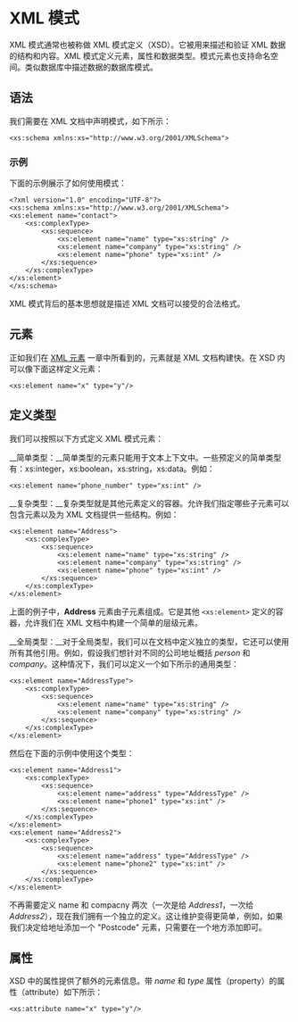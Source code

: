 # XML 模式

XML 模式通常也被称做 XML 模式定义（XSD）。它被用来描述和验证 XML 数据的结构和内容。XML 模式定义元素，属性和数据类型。模式元素也支持命名空间。类似数据库中描述数据的数据库模式。

## 语法

我们需要在 XML 文档中声明模式，如下所示：

```
<xs:schema xmlns:xs="http://www.w3.org/2001/XMLSchema">
```

### 示例

下面的示例展示了如何使用模式：

```
<?xml version="1.0" encoding="UTF-8"?>
<xs:schema xmlns:xs="http://www.w3.org/2001/XMLSchema">
<xs:element name="contact">
	<xs:complexType>
		<xs:sequence>
			<xs:element name="name" type="xs:string" />
			<xs:element name="company" type="xs:string" />
			<xs:element name="phone" type="xs:int" />
		</xs:sequence>
	</xs:complexType>
</xs:element>
</xs:schema>
```

XML 模式背后的基本思想就是描述 XML 文档可以接受的合法格式。

## 元素

正如我们在 [XML 元素](xml_elements.md) 一章中所看到的，元素就是 XML 文档构建快。在 XSD 内可以像下面这样定义元素：

```
<xs:element name="x" type="y"/>
```

## 定义类型

我们可以按照以下方式定义 XML 模式元素：

__简单类型：__简单类型的元素只能用于文本上下文中。一些预定义的简单类型有：xs:integer，xs:boolean，xs:string，xs:data。例如：

```
<xs:element name="phone_number" type="xs:int" />
```

__复杂类型：__复杂类型就是其他元素定义的容器。允许我们指定哪些子元素可以包含元素以及为 XML 文档提供一些结构。例如：

```
<xs:element name="Address">
	<xs:complexType>
		<xs:sequence>
			<xs:element name="name" type="xs:string" />
			<xs:element name="company" type="xs:string" />
			<xs:element name="phone" type="xs:int" />
		</xs:sequence>
	</xs:complexType>
</xs:element>
```

上面的例子中，__Address__ 元素由子元素组成。它是其他 `<xs:element>` 定义的容器，允许我们在 XML 文档中构建一个简单的层级元素。

__全局类型：__对于全局类型，我们可以在文档中定义独立的类型，它还可以使用所有其他引用。例如，假设我们想针对不同的公司地址概括 _person_ 和 _company_。这种情况下，我们可以定义一个如下所示的通用类型：

```
<xs:element name="AddressType">
	<xs:complexType>
		<xs:sequence>
			<xs:element name="name" type="xs:string" />
			<xs:element name="company" type="xs:string" />
		</xs:sequence>
	</xs:complexType>
</xs:element>
```

然后在下面的示例中使用这个类型：

```
<xs:element name="Address1">
	<xs:complexType>
		<xs:sequence>
			<xs:element name="address" type="AddressType" />
			<xs:element name="phone1" type="xs:int" />
		</xs:sequence>
	</xs:complexType>
</xs:element>
<xs:element name="Address2">
	<xs:complexType>
		<xs:sequence>
			<xs:element name="address" type="AddressType" />
			<xs:element name="phone2" type="xs:int" />
		</xs:sequence>
	</xs:complexType>
</xs:element>
```

不再需要定义 name 和 compacny 两次（一次是给 _Address1_，一次给 _Address2_），现在我们拥有一个独立的定义。这让维护变得更简单，例如，如果我们决定给地址添加一个 "Postcode" 元素，只需要在一个地方添加即可。

## 属性

XSD 中的属性提供了额外的元素信息。带 _name_ 和 _type_ 属性（property）的属性（attribute）如下所示：

```
<xs:attribute name="x" type="y"/>
```